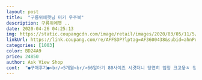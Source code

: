 ```yaml
---
layout: post 
title:  "구름위에햇님 미키 우주복" 
description: 구름위에햇 ..
date: 2020-04-26 04:25:13 
img: https://static.coupangcdn.com/image/retail/images/2020/03/05/11/5/00bd5096-f533-4e42-a6b7-04b357d1f735.jpg 
linkUrl: https://link.coupang.com/re/AFFSDP?lptag=AF3600438&subid=ahnPublicAsk&pageKey=1320031170&itemId=2340357151&vendorItemId=70336944719&traceid=V0-113-b013b0a74ead5b58 
categories: [1003] 
color: BD24A9 
price: 24850 
author: Ask View Shop 
cont:  "●구매후기●<br/>5개월<br/>66일아기 80사이즈 시켯더니 당연히 엄청 크고욯ㅎ 정사이즈면 지금 이쁘게 입을수 잇을것같은데  지금 코로나 땜에 외출안되니 조금 크면 예쁘게 입혀야겟어요<br/>7kg 중반<br/>9개월 11키로 여자아기한테 잘 맞아요.<br/><br/>구매했어요<br/>꼭사세요!!<br/>남아  80을 시키니 넘 커서 한단계 작은 사이즈  교환<br/>너무 귀여운 청슈트입니다.<br/><br/>다만 단추구멍에 실이 남아잇어서 단추풀때마다 다 걸리네여<br/>스판기는 없지만 넉넉? 하다보니 안불편해하고<br/>어른들이랑 옷 맞춰입기 좋아요<br/>입히니깐 딱 맞네요 크게주문 해도 될뻔했는데 넘 폼이 안나서<br/>지금 입히기 딱 좋네요 ~^^<br/>쬐금여유있고 입히니 넘 귀엽네용 ㅎㅎ<br/>" 
---
```

